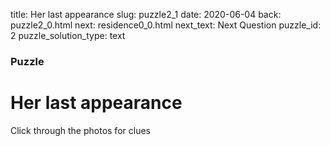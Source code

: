 title: Her last appearance
slug: puzzle2_1
date: 2020-06-04
back: puzzle2_0.html
next: residence0_0.html
next_text: Next Question
puzzle_id: 2
puzzle_solution_type: text

### Puzzle
# Her last appearance


Click through the photos for clues